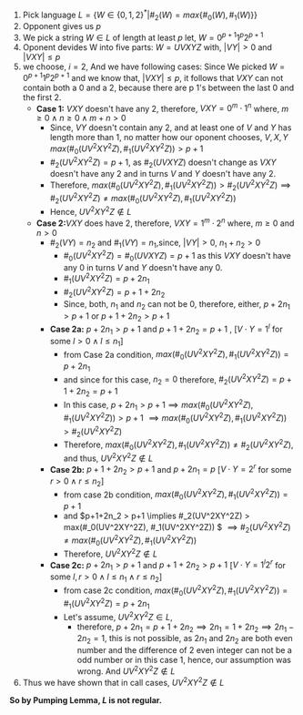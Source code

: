 
1. Pick language $L = \{W \in \{0,1,2\}^* | \#_2(W) = max \{\#_0(W),\#_1(W)\}\}$
2. Opponent gives us $p$
3. We pick a string $W \in L$ of length at least $p$
let, $W = 0^{p+1}1^p2^{p+1}$
4. Oponent devides W into five parts: $W = UVXYZ$ with, $|VY|>0$ and $|VXY| \leq p$
5. we choose, $i = 2$, And we have following cases:
Since We picked $W = 0^{p+1}1^p2^{p+1}$ and we know that, $|VXY| \leq p$, it follows that $VXY$ can not contain both a 0 and a 2, because there are p 1's between the last 0 and the first 2.
   -   **Case 1:** $VXY$ doesn't have any 2, therefore, $VXY = 0^m \cdot 1^n$ where, $m\geq 0 \wedge n\geq 0 \wedge m+n>0$
       -   Since, $VY$ doesn't contain any 2, and at least one of $V$ and $Y$ has length more than 1,  no matter how our oponent chooses, $V, X, Y$ $max(\#_0(UV^2XY^2Z), \#_1(UV^2XY^2Z)) > p+1$
       -   $\#_2(UV^2XY^2Z) = p+1$, as $\#_2(UVXYZ)$ doesn't change as $VXY$ doesn't have any 2 and in turns $V$ and $Y$ doesn't have any 2.
       -   Therefore, $max(\#_0(UV^2XY^2Z), \#_1(UV^2XY^2Z)) > \#_2(UV^2XY^2Z) \implies \#_2(UV^2XY^2Z) \not ={max(\#_0(UV^2XY^2Z), \#_1(UV^2XY^2Z))}$
       -   Hence, $UV^2XY^2Z \notin L$
   -   **Case 2:**$VXY$ does have 2, therefore, $VXY = 1^m \cdot 2^n$ where, $m \geq 0$ and $n > 0$
       -   $\#_2(VY) = n_2$ and $\#_1(VY) = n_1$,since, $|VY|>0$, $n_1+n_2>0$
           -   $\#_0(UV^2XY^2Z) = \#_0(UVXYZ) =  p+1$ as this $VXY$ doesn't have any 0 in turns $V$ and $Y$ doesn't have any 0. 
           -   $\#_1(UV^2XY^2Z) = p+2n_1$
           -   $\#_2(UV^2XY^2Z) = p+1+2n_2$
           -   Since, both, $n_1$ and $n_2$ can not be 0, therefore, either, $p+2n_1 > p+1$ or  $p+1+2n_2 > p+1$
       -   **Case 2a:** $p+2n_1 > p+1$ and $p+1+2n_2 = p+1$ ,  [$V\cdot Y = 1^l$ for some $l>0 \wedge l\leq n_1$]
           -   from Case 2a condition, $max(\#_0(UV^2XY^2Z), \#_1(UV^2XY^2Z)) = p+2n_1$
           -   and since for this case, $n_2= 0$ therefore, $\#_2(UV^2XY^2Z) = p+1+2n_2 = p+1$
           -   In this case, $p+2n_1 > p+1 \implies max(\#_0(UV^2XY^2Z), \#_1(UV^2XY^2Z)) > p+1$
               $\implies max(\#_0(UV^2XY^2Z), \#_1(UV^2XY^2Z)) > \#_2(UV^2XY^2Z)$
           -   Therefore, $max(\#_0(UV^2XY^2Z), \#_1(UV^2XY^2Z)) \not ={\#_2(UV^2XY^2Z)}$, and thus, $UV^2XY^2Z \notin L$
       -   **Case 2b:** $p+1+2n_2 > p+1$ and $p+2n_1 = p$ [$V\cdot Y = 2^r$ for some $r>0 \wedge r\leq n_2$]
           -   from case 2b condition, $max(\#_0(UV^2XY^2Z), \#_1(UV^2XY^2Z)) = p+1$
           -   and $p+1+2n_2 > p+1 \implies \#_2(UV^2XY^2Z) > max(\#_0(UV^2XY^2Z), \#_1(UV^2XY^2Z)) $
               $\implies \#_2(UV^2XY^2Z) \not ={max(\#_0(UV^2XY^2Z), \#_1(UV^2XY^2Z))}$
           -   Therefore, $UV^2XY^2Z \notin L$
       -   **Case 2c:** $p+2n_1 > p+1$ and  $p+1+2n_2 > p+1$ [$V\cdot Y = 1^l2^r$ for some $l,r>0 \wedge l \leq n_1 \wedge r\leq n_2$]
           -   from case 2c condition, $max(\#_0(UV^2XY^2Z), \#_1(UV^2XY^2Z)) = \#_1(UV^2XY^2Z) = p+2n_1$
           -   Let's assume, $UV^2XY^2Z \in L$,
               -   therefore, $p+2n_1 = p+1+2n_2 \implies 2n_1 = 1+2n_2 \implies 2n_1 - 2n_2 = 1$, this is not possible, as $2n_1$ and $2n_2$ are both even number and the difference of 2 even integer can not be a odd number or in this case 1, hence, our assumption was wrong. And $UV^2XY^2Z \notin L$
6.  Thus we have shown that in call cases, $UV^2XY^2Z \notin L$

**So by Pumping Lemma, $L$ is not regular.**